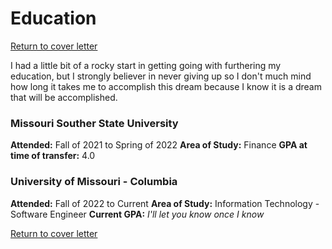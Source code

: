 # Education
[Return to cover letter](https://github.com/SJTapia/resume/tree/main)

I had a little bit of a rocky start in getting going with furthering my education, but I strongly believer in never giving up so I don't much mind how long it takes me to accomplish this dream because I know it is a dream that will be accomplished.

### Missouri Souther State University
**Attended:** Fall of 2021 to Spring of 2022
**Area of Study:** Finance
**GPA at time of transfer:** 4.0

### University of Missouri - Columbia
**Attended:** Fall of 2022 to Current
**Area of Study:** Information Technology - Software Engineer
**Current GPA:** _I'll let you know once I know_


[Return to cover letter](https://github.com/SJTapia/resume/tree/main)
